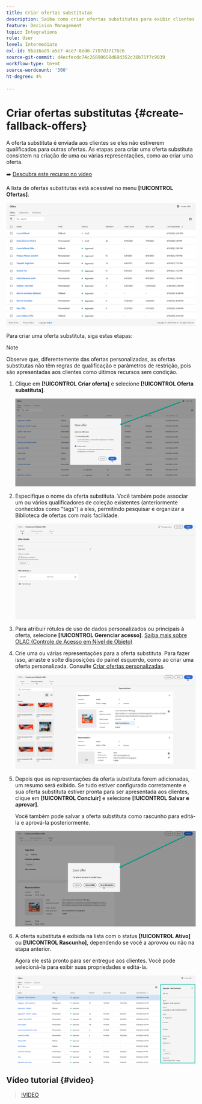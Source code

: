 ```yaml
---
title: Criar ofertas substitutas
description: Saiba como criar ofertas substitutas para exibir clientes que não estão qualificados para nenhuma oferta
feature: Decision Management
topic: Integrations
role: User
level: Intermediate
exl-id: 9ba16ad9-a5e7-4ce7-8ed6-7707d37178c6
source-git-commit: d4ecfecdc74c26890658d68d352c36b75f7c9039
workflow-type: tm+mt
source-wordcount: '300'
ht-degree: 4%

---
```


# Criar ofertas substitutas {#create-fallback-offers}

A oferta substituta é enviada aos clientes se eles não estiverem qualificados para outras ofertas. As etapas para criar uma oferta substituta consistem na criação de uma ou várias representações, como ao criar uma oferta.

➡️ [Descubra este recurso no vídeo](#video)

A lista de ofertas substitutas está acessível no menu **[!UICONTROL Ofertas]**.

![](../assets/offers_list.png)

Para criar uma oferta substituta, siga estas etapas:

>[!NOTE]
>
>Observe que, diferentemente das ofertas personalizadas, as ofertas substitutas não têm regras de qualificação e parâmetros de restrição, pois são apresentadas aos clientes como últimos recursos sem condição.

1. Clique em **[!UICONTROL Criar oferta]** e selecione **[!UICONTROL Oferta substituta]**.

   ![](../assets/create_fallback.png)

1. Especifique o nome da oferta substituta. Você também pode associar um ou vários qualificadores de coleção existentes (anteriormente conhecidos como &quot;tags&quot;) a eles, permitindo pesquisar e organizar a Biblioteca de ofertas com mais facilidade.

   ![](../assets/fallback_details.png)

1. Para atribuir rótulos de uso de dados personalizados ou principais à oferta, selecione **[!UICONTROL Gerenciar acesso]**. [Saiba mais sobre OLAC (Controle de Acesso em Nível de Objeto)](../../administration/object-based-access.md)

1. Crie uma ou várias representações para a oferta substituta. Para fazer isso, arraste e solte disposições do painel esquerdo, como ao criar uma oferta personalizada. Consulte [Criar ofertas personalizadas](../offer-library/creating-personalized-offers.md).

   ![](../assets/fallback_content.png)

1. Depois que as representações da oferta substituta forem adicionadas, um resumo será exibido. Se tudo estiver configurado corretamente e sua oferta substituta estiver pronta para ser apresentada aos clientes, clique em **[!UICONTROL Concluir]** e selecione **[!UICONTROL Salvar e aprovar]**.

   Você também pode salvar a oferta substituta como rascunho para editá-la e aprová-la posteriormente.

   ![](../assets/fallback_review.png)

1. A oferta substituta é exibida na lista com o status **[!UICONTROL Ativo]** ou **[!UICONTROL Rascunho]**, dependendo se você a aprovou ou não na etapa anterior.

   Agora ele está pronto para ser entregue aos clientes. Você pode selecioná-la para exibir suas propriedades e editá-la. <!-- no suppression? -->

   ![](../assets/fallback_created.png)

## Vídeo tutorial {#video}

>[!VIDEO](https://video.tv.adobe.com/v/329383?quality=12)

